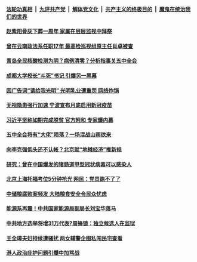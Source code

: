 

####  [法轮功真相](../../../../basic/blob/master/README.md?t=10182031) &nbsp;|&nbsp; [九评共产党](../../../../9ping.md/blob/master/README.md?t=10182031) &nbsp;|&nbsp; [解体党文化](../../../../jtdwh.md/blob/master/README.md?t=10182031)  &nbsp;|&nbsp; [共产主义的终极目的](../../../../gczydzjmd.md/blob/master/README.md?t=10182031) &nbsp;|&nbsp; [魔鬼在统治我们的世界](../../../../mgztzwmdsj.md/blob/master/README.md?t=10182031) 

#### [赵紫阳骨灰下葬一周年 家属在层层监视中拜祭](../pages/soh5/433351.md?t=10182031) 
#### [曾在云南政法系任职17年 最高检巡视组原主任肖卓被查 ](../pages/soh5/433336.md?t=10182031) 
#### [青岛全民核酸检测为阴？病例清零？分析指事关五中全会](../pages/soh5/433324.md?t=10182031) 
#### [成都大学校长“斗死”书记 引爆另一黑幕](../pages/soh5/433309.md?t=10182031) 
#### [因广告词“请给我光明” 光明乳业遭重罚 网络炸锅](../pages/soh5/433297.md?t=10182031) 
#### [无视隐患强行加速 宁波宣布月底启用新冠疫苗 ](../pages/soh5/433291.md?t=10182031) 
#### [习近平坚称如期完成脱贫 官方附和 专家爆内幕](../pages/soh5/433288.md?t=10182031) 
#### [五中全会将有“大佬”陨落？一场混战山雨欲来](../pages/soh5/433279.md?t=10182031) 
#### [向李克强低头还不认帐？北京就“地摊经济”推新规](../pages/soh5/433267.md?t=10182031) 
#### [研究：曾在中国爆发的猪肠道甲型冠状病毒可以感染人](../pages/soh5/433066.md?t=10182031) 
#### [北京上海托福考位5分钟抢光  网民：党员跑不了了](../pages/soh5/433141.md?t=10182031) 
#### [中储粮腐败案频发  大陆粮食安全令民众忧虑](../pages/soh5/433129.md?t=10182031) 
#### [能源系再震！中共国家能源局副局长刘宝华落马](../pages/soh5/433126.md?t=10182031) 
#### [中共地方选举将增31万代表?周锋锁：独立候选人在监狱](../pages/soh5/433123.md?t=10182031) 
#### [王全璋夫妇持续遭骚扰  两女辅警企图私闯民宅查看](../pages/soh5/433084.md?t=10182031) 
#### [港人政治庇护问题引爆中加骂战](../pages/soh5/433093.md?t=10182031) 
